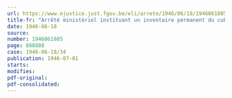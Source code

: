 ```yaml
---
url: https://www.ejustice.just.fgov.be/eli/arrete/1946/06/18/1946061805/justel
title-fr: "Arrêté ministériel instituant un inventaire permanent du cube frigorifique"
date: 1946-06-18
source:
number: 1946061805
page: 888888
case: 1946-06-18/34
publication: 1946-07-01
starts:
modifies:
pdf-original:
pdf-consolidated:
---
```


